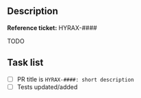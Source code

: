 

## Description

<!-- If no ticket exists for this issue yet, consider creating one -->
**Reference ticket:** HYRAX-####

<!-- Description of task -->
TODO

## Task list
- [ ] PR title is `HYRAX-####: short description`
- [ ] Tests updated/added